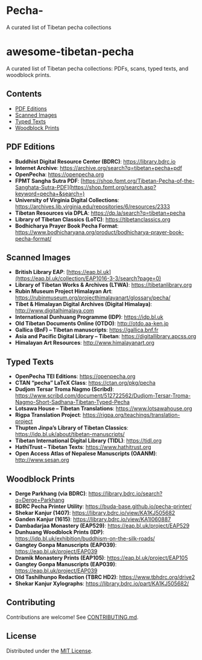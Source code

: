 # Pecha-
A curated list of Tibetan pecha collections
# awesome-tibetan-pecha

A curated list of Tibetan pecha collections: PDFs, scans, typed texts, and woodblock prints.

## Contents
- [PDF Editions](#pdf-editions)
- [Scanned Images](#scanned-images)
- [Typed Texts](#typed-texts)
- [Woodblock Prints](#woodblock-prints)

## PDF Editions
- **Buddhist Digital Resource Center (BDRC)**: https://library.bdrc.io  
- **Internet Archive**: https://archive.org/search?q=tibetan+pecha+pdf
- **OpenPecha**: https://openpecha.org
- **FPMT Sangha Sutra PDF**: [https://shop.fpmt.org/Tibetan-Pecha-of-the-Sanghata-Sutra-PDF](https://shop.fpmt.org/search.asp?keyword=pecha+&search=)
- **University of Virginia Digital Collections**: https://archives.lib.virginia.edu/repositories/6/resources/2333
- **Tibetan Resources via DPLA**: https://dp.la/search?q=tibetan+pecha
- **Library of Tibetan Classics (LoTC)**: https://tibetanclassics.org
- **Bodhicharya Prayer Book Pecha Format**: https://www.bodhicharyana.org/product/bodhicharya-prayer-book-pecha-format/

## Scanned Images
- **British Library EAP**: [https://eap.bl.uk](https://eap.bl.uk/collection/EAP1016-3-3/search?page=0)
- **Library of Tibetan Works & Archives (LTWA)**: https://tibetanlibrary.org
- **Rubin Museum Project Himalayan Art**: https://rubinmuseum.org/projecthimalayanart/glossary/pecha/
- **Tibet & Himalayan Digital Archives (Digital Himalaya)**: http://www.digitalhimalaya.com
- **International Dunhuang Programme (IDP)**: https://idp.bl.uk
- **Old Tibetan Documents Online (OTDO)**: http://otdo.aa-ken.jp
- **Gallica (BnF) – Tibetan manuscripts**: https://gallica.bnf.fr
- **Asia and Pacific Digital Library – Tibetan**: https://digitallibrary.apcss.org
- **Himalayan Art Resources**: http://www.himalayanart.org

## Typed Texts
- **OpenPecha TEI Editions**: https://openpecha.org
- **CTAN “pecha” LaTeX Class**: https://ctan.org/pkg/pecha
- **Dudjom Tersar Troma Nagmo (Scribd)**: https://www.scribd.com/document/512722562/Dudjom-Tersar-Troma-Nagmo-Short-Sadhana-Tibetan-Typed-Pecha
- **Lotsawa House – Tibetan Translations**: https://www.lotsawahouse.org
- **Rigpa Translation Project**: https://rigpa.org/teachings/translation-project
- **Thupten Jinpa’s Library of Tibetan Classics**: https://idp.bl.uk/about/tibetan-manuscripts/
- **Tibetan International Digital Library (TIDL)**: https://tidl.org
- **HathiTrust – Tibetan Texts**: https://www.hathitrust.org
- **Open Access Atlas of Nepalese Manuscripts (OAANM)**: http://www.sesan.org

## Woodblock Prints
- **Derge Parkhang (via BDRC)**: https://library.bdrc.io/search?q=Derge+Parkhang
- **BDRC Pecha Printer Utility**: https://buda-base.github.io/pecha-printer/
- **Shekar Kanjur (1407)**: https://library.bdrc.io/view/KA1KJ505682
- **Ganden Kanjur (1615)**: https://library.bdrc.io/view/KA1I060887
- **Dambadarjaa Monastery (EAP529)**: https://eap.bl.uk/project/EAP529
- **Dunhuang Woodblock Prints (IDP)**: https://idp.bl.uk/exhibition/buddhism-on-the-silk-roads/
- **Gangtey Gonpa Manuscripts (EAP039)**: https://eap.bl.uk/project/EAP039
- **Dramik Monastery Prints (EAP105)**: https://eap.bl.uk/project/EAP105
- **Gangtey Gonpa Manuscripts (EAP039)**: https://eap.bl.uk/project/EAP039
- **Old Tashilhunpo Redaction (TBRC HD2)**: https://www.tbhdrc.org/drive2
- **Shekar Kanjur Xylographs**: https://library.bdrc.io/part/KA1KJ505682/

## Contributing
Contributions are welcome! See [CONTRIBUTING.md](CONTRIBUTING.md).

## License
Distributed under the [MIT License](LICENSE).
